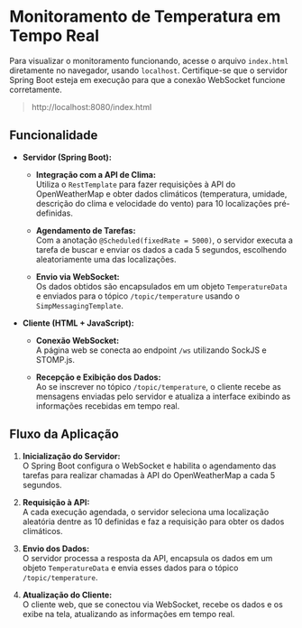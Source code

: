 # Monitoramento de Temperatura em Tempo Real

Para visualizar o monitoramento funcionando, acesse o arquivo `index.html` diretamente no navegador, usando `localhost`. Certifique-se que o servidor Spring Boot esteja em execução para que a conexão WebSocket funcione corretamente.
>http://localhost:8080/index.html

## Funcionalidade

- **Servidor (Spring Boot):**
    - **Integração com a API de Clima:**  
      Utiliza o `RestTemplate` para fazer requisições à API do OpenWeatherMap e obter dados climáticos (temperatura, umidade, descrição do clima e velocidade do vento) para 10 localizações pré-definidas.

    - **Agendamento de Tarefas:**  
      Com a anotação `@Scheduled(fixedRate = 5000)`, o servidor executa a tarefa de buscar e enviar os dados a cada 5 segundos, escolhendo aleatoriamente uma das localizações.

    - **Envio via WebSocket:**  
      Os dados obtidos são encapsulados em um objeto `TemperatureData` e enviados para o tópico `/topic/temperature` usando o `SimpMessagingTemplate`.

- **Cliente (HTML + JavaScript):**
    - **Conexão WebSocket:**  
      A página web se conecta ao endpoint `/ws` utilizando SockJS e STOMP.js.

    - **Recepção e Exibição dos Dados:**  
      Ao se inscrever no tópico `/topic/temperature`, o cliente recebe as mensagens enviadas pelo servidor e atualiza a interface exibindo as informações recebidas em tempo real.

## Fluxo da Aplicação

1. **Inicialização do Servidor:**  
   O Spring Boot configura o WebSocket e habilita o agendamento das tarefas para realizar chamadas à API do OpenWeatherMap a cada 5 segundos.

2. **Requisição à API:**  
   A cada execução agendada, o servidor seleciona uma localização aleatória dentre as 10 definidas e faz a requisição para obter os dados climáticos.

3. **Envio dos Dados:**  
   O servidor processa a resposta da API, encapsula os dados em um objeto `TemperatureData` e envia esses dados para o tópico `/topic/temperature`.

4. **Atualização do Cliente:**  
   O cliente web, que se conectou via WebSocket, recebe os dados e os exibe na tela, atualizando as informações em tempo real.
